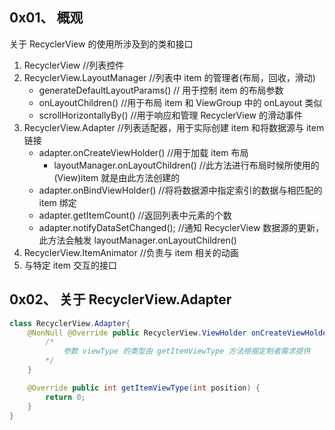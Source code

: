 ## 0x01、 概观

关于 RecyclerView 的使用所涉及到的类和接口
1. RecyclerView //列表控件
2. RecyclerView.LayoutManager //列表中 item 的管理者(布局，回收，滑动)
    - generateDefaultLayoutParams() // 用于控制 item 的布局参数
    - onLayoutChildren() //用于布局 item 和 ViewGroup 中的 onLayout 类似
    - scrollHorizontallyBy() //用于响应和管理 RecyclerView 的滑动事件
3. RecyclerView.Adapter //列表适配器，用于实际创建 item 和将数据源与 item 链接
    - adapter.onCreateViewHolder() //用于加载 item 布局
        - layoutManager.onLayoutChildren() //此方法进行布局时候所使用的 (View)item 就是由此方法创建的
    - adapter.onBindViewHolder() //将将数据源中指定索引的数据与相匹配的 item 绑定
    - adapter.getItemCount()    //返回列表中元素的个数
    - adapter.notifyDataSetChanged(); //通知 RecyclerView 数据源的更新，此方法会触发 layoutManager.onLayoutChildren()
4. RecyclerView.ItemAnimator //负责与 item 相关的动画
5. 与特定 item 交互的接口

## 0x02、 关于 RecyclerView.Adapter
```java
class RecyclerView.Adapter{
    @NonNull @Override public RecyclerView.ViewHolder onCreateViewHolder(@NonNull ViewGroup parent, int viewType){
        /*
            参数 viewType 的类型由 getItemViewType 方法根据定制者需求提供
        */
    }

    @Override public int getItemViewType(int position) {
        return 0;
    }
}


```